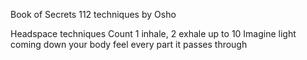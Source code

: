 Book of Secrets 112 techniques by Osho

Headspace techniques
Count 1 inhale, 2 exhale up to 10
Imagine light coming down your body feel every part it passes through
